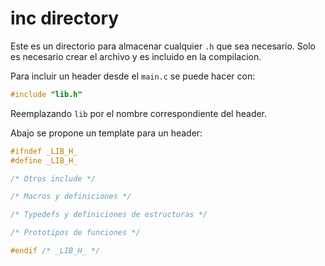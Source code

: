 # inc directory

Este es un directorio para almacenar cualquier `.h` que sea necesario. Solo es necesario crear el archivo y es incluido en la compilacion.

Para incluir un header desde el `main.c` se puede hacer con:

```c
#include "lib.h"
```

Reemplazando `lib` por el nombre correspondiente del header.

Abajo se propone un template para un header:

```c
#ifndef _LIB_H_
#define _LIB_H_

/* Otros include */

/* Macros y definiciones */

/* Typedefs y definiciones de estructuras */

/* Prototipos de funciones */

#endif /* _LIB_H_ */
```